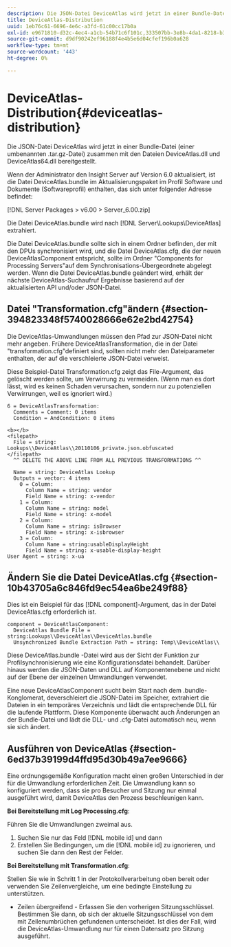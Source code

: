 ```yaml
---
description: Die JSON-Datei DeviceAtlas wird jetzt in einer Bundle-Datei (einer umbenannten .tar.gz-Datei) zusammen mit den Dateien DeviceAtlas.dll und DeviceAtlas64.dll bereitgestellt.
title: DeviceAtlas-Distribution
uuid: 1eb76c61-6696-4e6c-a3fd-61c00cc17b0a
exl-id: e9671810-d32c-4ec4-a1cb-54b71c6f101c,333507bb-3e8b-4da1-8218-b35fcf8d5f80,aa811c7b-ef80-4f23-b395-0cbb7d2677a9
source-git-commit: d9df90242ef96188f4e4b5e6d04cfef196b0a628
workflow-type: tm+mt
source-wordcount: '443'
ht-degree: 0%

---
```


# DeviceAtlas-Distribution{#deviceatlas-distribution}

Die JSON-Datei DeviceAtlas wird jetzt in einer Bundle-Datei (einer umbenannten .tar.gz-Datei) zusammen mit den Dateien DeviceAtlas.dll und DeviceAtlas64.dll bereitgestellt.

Wenn der Administrator den Insight Server auf Version 6.0 aktualisiert, ist die Datei DeviceAtlas.bundle im Aktualisierungspaket im Profil Software und Dokumente (Softwareprofil) enthalten, das sich unter folgender Adresse befindet:

[!DNL Server Packages > v6.00 > Server_6.00.zip]

Die Datei DeviceAtlas.bundle wird nach [!DNL Server\Lookups\DeviceAtlas] extrahiert.

Die Datei DeviceAtlas.bundle sollte sich in einem Ordner befinden, der mit den DPUs synchronisiert wird, und die Datei DeviceAtlas.cfg, die der neuen DeviceAtlasComponent entspricht, sollte im Ordner &quot;Components for Processing Servers&quot;auf dem Synchronisations-Übergeordnete abgelegt werden. Wenn die Datei DeviceAtlas.bundle geändert wird, erhält der nächste DeviceAtlas-Suchaufruf Ergebnisse basierend auf der aktualisierten API und/oder JSON-Datei.

## Datei &quot;Transformation.cfg&quot;ändern {#section-394823348f5740028666e62e2bd42754}

Die DeviceAtlas-Umwandlungen müssen den Pfad zur JSON-Datei nicht mehr angeben. Frühere DeviceAtlasTransformation, die in der Datei &quot;transformation.cfg&quot;definiert sind, sollten nicht mehr den Dateiparameter enthalten, der auf die verschleierte JSON-Datei verweist.

Diese Beispiel-Datei Transformation.cfg zeigt das File-Argument, das gelöscht werden sollte, um Verwirrung zu vermeiden. (Wenn man es dort lässt, wird es keinen Schaden verursachen, sondern nur zu potenziellen Verwirrungen, weil es ignoriert wird.)

```
6 = DeviceAtlasTransformation:  
  Comments = Comment: 0 items  
  Condition = AndCondition: 0 items

<b></b> 
<filepath>
  File = string: Lookups\\DeviceAtlas\\20110106_private.json.obfuscated 
</filepath> 
  ^^ DELETE THE ABOVE LINE FROM ALL PREVIOUS TRANSFORMATIONS ^^  
 
  Name = string: DeviceAtlas Lookup  
  Outputs = vector: 4 items  
    0 = Column:  
      Column Name = string: vendor  
      Field Name = string: x-vendor  
    1 = Column:  
      Column Name = string: model  
      Field Name = string: x-model  
    2 = Column:  
      Column Name = string: isBrowser  
      Field Name = string: x-isbrowser  
    3 = Column:  
      Column Name = string:usableDisplayHeight  
      Field Name = string: x-usable-display-height 
User Agent = string: x-ua  
```

## Ändern Sie die Datei DeviceAtlas.cfg {#section-10b43705a6c846fd9ec54ea6be249f88}

Dies ist ein Beispiel für das [!DNL component]-Argument, das in der Datei DeviceAtlas.cfg erforderlich ist.

```
component = DeviceAtlasComponent: 
  DeviceAtlas Bundle File = string:Lookups\\DeviceAtlas\\DeviceAtlas.bundle 
  Unsynchronized Bundle Extraction Path = string: Temp\\DeviceAtlas\\
```

Diese DeviceAtlas.bundle -Datei wird aus der Sicht der Funktion zur Profilsynchronisierung wie eine Konfigurationsdatei behandelt. Darüber hinaus werden die JSON-Daten und DLL auf Komponentenebene und nicht auf der Ebene der einzelnen Umwandlungen verwendet.

Eine neue DeviceAtlasComponent sucht beim Start nach dem .bundle-Konglomerat, deverschleiert die JSON-Datei im Speicher, extrahiert die Dateien in ein temporäres Verzeichnis und lädt die entsprechende DLL für die laufende Plattform. Diese Komponente überwacht auch Änderungen an der Bundle-Datei und lädt die DLL- und .cfg-Datei automatisch neu, wenn sie sich ändert.

## Ausführen von DeviceAtlas {#section-6ed37b39199d4ffd95d30b49a7ee9666}

Eine ordnungsgemäße Konfiguration macht einen großen Unterschied in der für die Umwandlung erforderlichen Zeit. Die Umwandlung kann so konfiguriert werden, dass sie pro Besucher und Sitzung nur einmal ausgeführt wird, damit DeviceAtlas den Prozess beschleunigen kann.

**Bei Bereitstellung mit Log Processing.cfg**:

Führen Sie die Umwandlungen zweimal aus.

1. Suchen Sie nur das Feld [!DNL mobile id] und dann
1. Erstellen Sie Bedingungen, um die [!DNL mobile id] zu ignorieren, und suchen Sie dann den Rest der Felder.

**Bei Bereitstellung mit Transformation.cfg**:

Stellen Sie wie in Schritt 1 in der Protokollverarbeitung oben bereit oder verwenden Sie Zeilenvergleiche, um eine bedingte Einstellung zu unterstützen.

* Zeilen übergreifend - Erfassen Sie den vorherigen Sitzungsschlüssel. Bestimmen Sie dann, ob sich der aktuelle Sitzungsschlüssel von dem mit Zeilenumbrüchen gefundenen unterscheidet. Ist dies der Fall, wird die DeviceAtlas-Umwandlung nur für einen Datensatz pro Sitzung ausgeführt.
